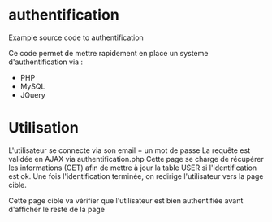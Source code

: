# authentification
Example source code to authentification

Ce code permet de mettre rapidement en place un systeme d'authentification via :
- PHP
- MySQL
- JQuery

# Utilisation

L'utilisateur se connecte via son email + un mot de passe
La requête est validée en AJAX via authentification.php
Cette page se charge de récupérer les informations (GET) afin de mettre à jour la table USER si l'identification est ok.
Une fois l'identification terminée, on redirige l'utilisateur vers la page cible.

Cette page cible va vérifier que l'utilisateur est bien authentifiée avant d'afficher le reste de la page
